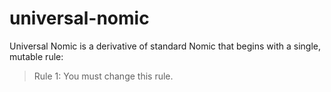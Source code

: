 # universal-nomic

Universal Nomic is a derivative of standard Nomic that begins with a single,
mutable rule:

> Rule 1: You must change this rule.